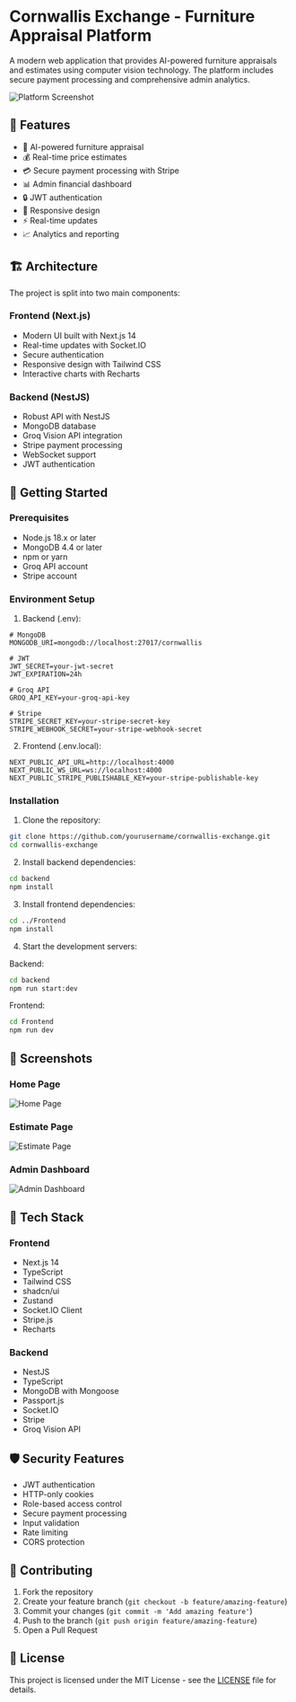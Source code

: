 # Cornwallis Exchange - Furniture Appraisal Platform

A modern web application that provides AI-powered furniture appraisals and estimates using computer vision technology. The platform includes secure payment processing and comprehensive admin analytics.

![Platform Screenshot](docs/images/platform-screenshot.png)

## 🌟 Features

- 🤖 AI-powered furniture appraisal
- 💰 Real-time price estimates
- 💳 Secure payment processing with Stripe
- 📊 Admin financial dashboard
- 🔒 JWT authentication
- 📱 Responsive design
- ⚡ Real-time updates
- 📈 Analytics and reporting

## 🏗️ Architecture

The project is split into two main components:

### Frontend (Next.js)
- Modern UI built with Next.js 14
- Real-time updates with Socket.IO
- Secure authentication
- Responsive design with Tailwind CSS
- Interactive charts with Recharts

### Backend (NestJS)
- Robust API with NestJS
- MongoDB database
- Groq Vision API integration
- Stripe payment processing
- WebSocket support
- JWT authentication

## 🚀 Getting Started

### Prerequisites
- Node.js 18.x or later
- MongoDB 4.4 or later
- npm or yarn
- Groq API account
- Stripe account

### Environment Setup

1. Backend (.env):
```env
# MongoDB
MONGODB_URI=mongodb://localhost:27017/cornwallis

# JWT
JWT_SECRET=your-jwt-secret
JWT_EXPIRATION=24h

# Groq API
GROQ_API_KEY=your-groq-api-key

# Stripe
STRIPE_SECRET_KEY=your-stripe-secret-key
STRIPE_WEBHOOK_SECRET=your-stripe-webhook-secret
```

2. Frontend (.env.local):
```env
NEXT_PUBLIC_API_URL=http://localhost:4000
NEXT_PUBLIC_WS_URL=ws://localhost:4000
NEXT_PUBLIC_STRIPE_PUBLISHABLE_KEY=your-stripe-publishable-key
```

### Installation

1. Clone the repository:
```bash
git clone https://github.com/yourusername/cornwallis-exchange.git
cd cornwallis-exchange
```

2. Install backend dependencies:
```bash
cd backend
npm install
```

3. Install frontend dependencies:
```bash
cd ../Frontend
npm install
```

4. Start the development servers:

Backend:
```bash
cd backend
npm run start:dev
```

Frontend:
```bash
cd Frontend
npm run dev
```

## 📸 Screenshots

### Home Page
![Home Page](docs/images/home.png)

### Estimate Page
![Estimate Page](docs/images/estimate.png)

### Admin Dashboard
![Admin Dashboard](docs/images/admin.png)

## 🔧 Tech Stack

### Frontend
- Next.js 14
- TypeScript
- Tailwind CSS
- shadcn/ui
- Zustand
- Socket.IO Client
- Stripe.js
- Recharts

### Backend
- NestJS
- TypeScript
- MongoDB with Mongoose
- Passport.js
- Socket.IO
- Stripe
- Groq Vision API

## 🛡️ Security Features

- JWT authentication
- HTTP-only cookies
- Role-based access control
- Secure payment processing
- Input validation
- Rate limiting
- CORS protection

## 🤝 Contributing

1. Fork the repository
2. Create your feature branch (`git checkout -b feature/amazing-feature`)
3. Commit your changes (`git commit -m 'Add amazing feature'`)
4. Push to the branch (`git push origin feature/amazing-feature`)
5. Open a Pull Request

## 📝 License

This project is licensed under the MIT License - see the [LICENSE](LICENSE) file for details. 
